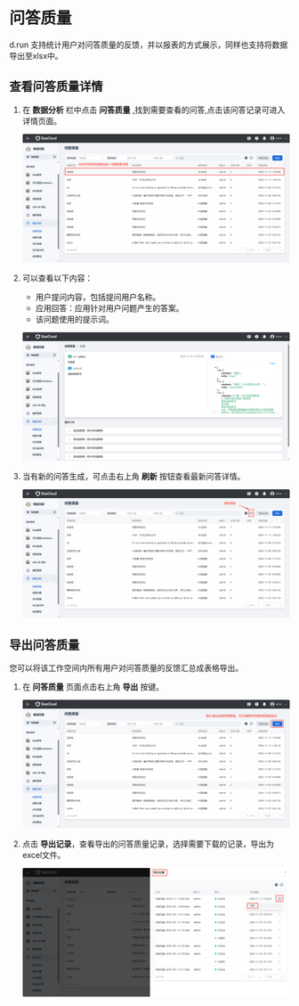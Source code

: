 # 问答质量

d.run 支持统计用户对问答质量的反馈，并以报表的方式展示，同样也支持将数据导出至xlsx中。

## 查看问答质量详情

1. 在 **数据分析** 栏中点击 **问答质量** ,找到需要查看的问答,点击该问答记录可进入详情页面。

    ![详情菜单](images/qa-quality.jpg)

2. 可以查看以下内容：

    - 用户提问内容，包括提问用户名称。
    - 应用回答：应用针对用户问题产生的答案。
    - 该问题使用的提示词。

    ![查看的详情](images/qa-quality-detail.jpg)

3. 当有新的问答生成，可点击右上角 **刷新** 按钮查看最新问答详情。

    ![刷新](images/refresh-qa-quality.jpg)

## 导出问答质量

您可以将该工作空间内所有用户对问答质量的反馈汇总成表格导出。

1. 在 **问答质量** 页面点击右上角 **导出** 按键。

    ![导出](images/export-qa-quality.jpg)

2. 点击 **导出记录**，查看导出的问答质量记录，选择需要下载的记录，导出为excel文件。

    ![导出](images/export-qa-records.jpg)